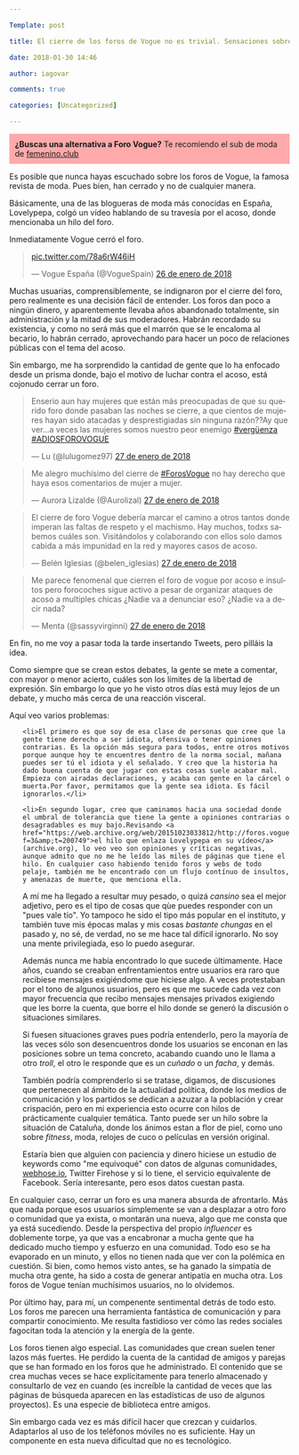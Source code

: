 ```yaml
---

Template: post

title: El cierre de los foros de Vogue no es trivial. Sensaciones sobre una progresiva histeria social

date: 2018-01-30 14:46

author: iagovar

comments: true

categories: [Uncategorized]

---
```


<span style="display:block; background-color: #FFAAAA; padding: 10px;"><b>¿Buscas una alternativa a Foro Vogue?</b> Te recomiendo el sub de moda de <a href="https://femenino.club/categories/consultorio-de-belleza-estetica-y-moda" taget="_blank">femenino.club</a></span>



Es posible que nunca hayas escuchado sobre los foros de Vogue, la famosa revista de moda. Pues bien, han cerrado y no de cualquier manera.



Básicamente, una de las blogueras de moda más conocidas en España, Lovelypepa, colgó un vídeo hablando de su travesía por el acoso, donde mencionaba un hilo del foro.



Inmediatamente Vogue cerró el foro.

<blockquote class="twitter-tweet" data-lang="es">

<p dir="ltr" lang="und"><a href="https://t.co/78a6rW46iH">pic.twitter.com/78a6rW46iH</a></p>

— Vogue España (@VogueSpain) <a href="https://twitter.com/VogueSpain/status/956831723140075520?ref_src=twsrc%5Etfw">26 de enero de 2018</a></blockquote>

<script async src="https://platform.twitter.com/widgets.js" charset="utf-8"></script>



Muchas usuarias, comprensiblemente, se indignaron por el cierre del foro, pero realmente es una decisión fácil de entender. Los foros dan poco a ningún dinero, y aparentemente llevaba años abandonado totalmente, sin administración y la mitad de sus moderadores. Habrán recordado su existencia, y como no será más que el marrón que se le encaloma al becario, lo habrán cerrado, aprovechando para hacer un poco de relaciones públicas con el tema del acoso.



Sin embargo, me ha sorprendido la cantidad de gente que lo ha enfocado desde un prisma donde, bajo el motivo de luchar contra el acoso, está cojonudo cerrar un foro.

<blockquote class="twitter-tweet" data-lang="es">

<p dir="ltr" lang="es">Enserio aun hay mujeres que están más preocupadas de que su querido foro donde pasaban las noches se cierre, a que cientos de mujeres hayan sido atacadas y desprestigiadas sin ninguna razón??Ay que ver...a veces las mujeres somos nuestro peor enemigo <a href="https://twitter.com/hashtag/verg%C3%BCenza?src=hash&amp;ref_src=twsrc%5Etfw">#vergüenza</a> <a href="https://twitter.com/hashtag/ADIOSFOROVOGUE?src=hash&amp;ref_src=twsrc%5Etfw">#ADIOSFOROVOGUE</a></p>

— Lu (@lulugomez97) <a href="https://twitter.com/lulugomez97/status/957331974259167232?ref_src=twsrc%5Etfw">27 de enero de 2018</a></blockquote>

<script async src="https://platform.twitter.com/widgets.js" charset="utf-8"></script>

<blockquote class="twitter-tweet" data-lang="es">

<p dir="ltr" lang="es">Me alegro muchísimo del cierre de <a href="https://twitter.com/hashtag/ForosVogue?src=hash&amp;ref_src=twsrc%5Etfw">#ForosVogue</a> no hay derecho que haya esos comentarios de mujer a mujer.</p>

— Aurora Lizalde (@Aurolizal) <a href="https://twitter.com/Aurolizal/status/957343225756438531?ref_src=twsrc%5Etfw">27 de enero de 2018</a></blockquote>

<script async src="https://platform.twitter.com/widgets.js" charset="utf-8"></script>

<blockquote class="twitter-tweet" data-lang="es">

<p dir="ltr" lang="es">El cierre de foro Vogue debería marcar el camino a otros tantos donde imperan las faltas de respeto y el machismo. Hay muchos, todxs sabemos cuáles son. Visitándolos y colaborando con ellos solo damos cabida a más impunidad en la red y mayores casos de acoso.</p>

— Belén Iglesias (@belen_iglesias) <a href="https://twitter.com/belen_iglesias/status/957314931459874816?ref_src=twsrc%5Etfw">27 de enero de 2018</a></blockquote>

<script async src="https://platform.twitter.com/widgets.js" charset="utf-8"></script>

<blockquote class="twitter-tweet" data-lang="es">

<p dir="ltr" lang="es">Me parece fenomenal que cierren el foro de vogue por acoso e insultos pero forocoches sigue activo a pesar de organizar ataques de acoso a multiples chicas ¿Nadie va a denunciar eso? ¿Nadie va a decir nada?</p>

— Menta (@sassyvirginni) <a href="https://twitter.com/sassyvirginni/status/957213867360350208?ref_src=twsrc%5Etfw">27 de enero de 2018</a></blockquote>

<script async src="https://platform.twitter.com/widgets.js" charset="utf-8"></script>



En fin, no me voy a pasar toda la tarde insertando Tweets, pero pilláis la idea.



Como siempre que se crean estos debates, la gente se mete a comentar, con mayor o menor acierto, cuáles son los límites de la libertad de expresión. Sin embargo lo que yo he visto otros días está muy lejos de un debate, y mucho más cerca de una reacción visceral.



Aquí veo varios problemas:

<ol>

 	<li>El primero es que soy de esa clase de personas que cree que la gente tiene derecho a ser idiota, ofensiva o tener opiniones contrarias. Es la opción más segura para todos, entre otros motivos porque aunque hoy te encuentres dentro de la norma social, mañana puedes ser tú el idiota y el señalado. Y creo que la historia ha dado buena cuenta de que jugar con estas cosas suele acabar mal. Empieza con airadas declaraciones, y acaba con gente en la cárcel o muerta.Por favor, permitamos que la gente sea idiota. Es fácil ignorarlos.</li>

 	<li>En segundo lugar, creo que caminamos hacia una sociedad donde el umbral de tolerancia que tiene la gente a opiniones contrarias o desagradables es muy bajo.Revisando <a href="https://web.archive.org/web/20151023033812/http://foros.vogue.es:80/viewtopic.php?f=3&amp;t=200749">el hilo que enlaza Lovelypepa en su vídeo</a> (archive.org), lo veo veo son opiniones y críticas negativas, aunque admito que no me he leído las miles de páginas que tiene el hilo. En cualquier caso habiendo tenido foros y webs de todo pelaje, también me he encontrado con un flujo contínuo de insultos, y amenazas de muerte, que menciona ella.



A mí me ha llegado a resultar muy pesado, o quizá <i>cansino</i> sea el mejor adjetivo, pero es el tipo de cosas que qùe puedes responder con un "pues vale tío". Yo tampoco he sido el tipo más popular en el instituto, y también tuve mis épocas malas y mis cosas <i>bastante chungas</i> en el pasado y, no sé, de verdad, no se me hace tal difícil ignorarlo. No soy una mente privilegiada, eso lo puedo asegurar.



Además nunca me había encontrado lo que sucede últimamente. Hace años, cuando se creaban enfrentamientos entre usuarios era raro que recibiese mensajes exigiéndome que hiciese algo. A veces protestaban por el tono de algunos usuarios, pero es que me sucede cada vez con mayor frecuencia que recibo mensajes mensajes privados exigiendo que les borre la cuenta, que borre el hilo donde se generó la discusión o situaciones similares.



Si fuesen situaciones graves pues podría entenderlo, pero la mayoría de las veces sólo son desencuentros donde los usuarios se enconan en las posiciones sobre un tema concreto, acabando cuando uno le llama a otro <i>troll</i>, el otro le responde que es un <i>cuñado</i> o un <i>facha</i>, y demás.



También podría comprenderlo si se tratase, digamos, de discusiones que pertenecen al ámbito de la actualidad política, donde los medios de comunicación y los partidos se dedican a azuzar a la población y crear crispación, pero en mi experiencia esto ocurre con hilos de prácticamente cualquier temática. Tanto puede ser un hilo sobre la situación de Cataluña, donde los ánimos estan a flor de piel, como uno sobre <i>fitness</i>, moda, relojes de cuco o películas en versión original.



Estaría bien que alguien con paciencia y dinero hiciese un estudio de keywords como "me equivoqué" con datos de algunas comunidades, <a href="http://webhose.io">webhose.io</a>, Twitter Firehose y si lo tiene, el servicio equivalente de Facebook. Sería interesante, pero esos datos cuestan pasta.</li>

</ol>

En cualquier caso, cerrar un foro es una manera absurda de afrontarlo. Más que nada porque esos usuarios simplemente se van a desplazar a otro foro o comunidad que ya exista, o montarán una nueva, algo que me consta que ya está sucediendo. Desde la perspectiva del propio <i>influencer</i> es doblemente torpe, ya que vas a encabronar a mucha gente que ha dedicado mucho tiempo y esfuerzo en una comunidad. Todo eso se ha evaporado en un minuto, y ellos no tienen nada que ver con la polémica en cuestión. Si bien, como hemos visto antes, se ha ganado la simpatía de mucha otra gente, ha sido a costa de generar antipatía en mucha otra. Los foros de Vogue tenían muchísimos usuarios, no lo olvidemos.



Por último hay, para mí, un compenente sentimental detrás de todo esto. Los foros me parecen una herramienta fantástica de comunicación y para compartir conocimiento. Me resulta fastidioso ver cómo las redes sociales fagocitan toda la atención y la energía de la gente.



Los foros tienen algo especial. Las comunidades que crean suelen tener lazos más fuertes. He perdido la cuenta de la cantidad de amigos y parejas que se han formado en los foros que he administrado. El contenido que se crea muchas veces se hace explícitamente para tenerlo almacenado y consultarlo de vez en cuando (es increíble la cantidad de veces que las páginas de búsqueda aparecen en las estadísticas de uso de algunos proyectos). Es una especie de biblioteca entre amigos.



Sin embargo cada vez es más difícil hacer que crezcan y cuidarlos. Adaptarlos al uso de los teléfonos móviles no es suficiente. Hay un componente en esta nueva dificultad que no es tecnológico.



